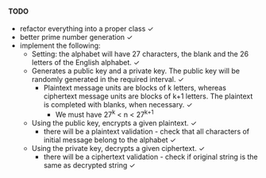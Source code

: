 #### TODO
* refactor everything into a proper class ✓
* better prime number generation ✓
* implement the following:
  * Setting: the alphabet will have 27 characters, the blank and the 26 letters of the English alphabet. ✓
  * Generates a public key and a private key. The public key will be randomly generated in the required interval. ✓
	* Plaintext message units are blocks of k letters, whereas ciphertext message units are blocks of k+1 letters. The plaintext is completed with blanks, when necessary. ✓
	  * We must have 27<sup>k</sup> < n < 27<sup>k+1</sup>
  * Using the public key, encrypts a given plaintext. ✓
    * there will be a plaintext validation - check that all characters of initial message belong to the alphabet ✓
  * Using the private key, decrypts a given ciphertext. ✓
    * there will be a ciphertext validation - check if original string is the same as decrypted string ✓
